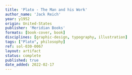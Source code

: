 ```yaml
---
title: 'Plato - The Man and his Work'
author_name: 'Jack Reich'
year: y1952
origin: United-States
publisher: 'Meridian Books'
formats: [book-cover, book]
disciplines: [graphic-design, typography, illustration]
tags: ["Plato", philosophy]
ref: sol-030-0067
layout: artifact
status: complete
published: true
date_added: 2022-02-17
---
```

